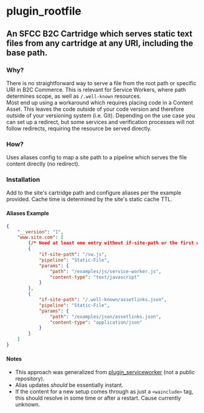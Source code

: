 # plugin_rootfile
## An SFCC B2C Cartridge which serves static text files from any cartridge at any URI, including the base path.

### Why?
There is no straightforward way to serve a file from the root path or specific URI in B2C Commerce. This is relevant for Service Workers, where path determines scope, as well as `/.well-known` resources.  
Most end up using a workaround which requires placing code in a Content Asset. This leaves the code outside of your code version and therefore outside of your versioning system (i.e. Git). Depending on the use case you can set up a redirect, but some services and verification processes will not follow redirects, requiring the resource be served directly.

### How?
Uses aliases config to map a site path to a pipeline which serves the file content directly (no redirect).

### Installation
Add to the site's cartridge path and configure aliases per the example provided. Cache time is determined by the site's static cache TTL.

#### Aliases Example
```json
{
    "__version": "1",
    "www.site.com": [
        {/* Need at least one entry without if-site-path or the first will be prepended to every URL */},
        {
            "if-site-path": "/sw.js",
            "pipeline": "Static-File",
            "params": {
                "path": "/examples/js/service-worker.js",
                "content-type": "text/javascript"
            }
        },
        {
            "if-site-path": "/.well-known/assetlinks.json",
            "pipeline": "Static-File",
            "params": {
                "path": "/examples/json/assetlinks.json",
                "content-type": "application/json"
            }
        }
    ]
}
```

#### Notes
- This approach was generalized from [plugin_serviceworker](https://github.com/SalesforceCommerceCloud/plugin_serviceworker) (not a public repository).
- Alias updates _should_ be essentially instant.
- If the content for a new setup comes through as just a `<wainclude>` tag, this should resolve in some time or after a restart. Cause currently unknown.
